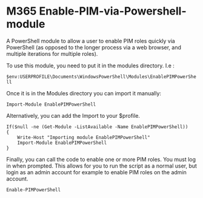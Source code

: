 # M365 Enable-PIM-via-Powershell-module

A PowerShell module to allow a user to enable PIM roles quickly via PowerShell (as opposed to the longer process via a web browser, and multiple iterations for multiple roles).

To use this module, you need to put it in the modules directory. I.e :

`$env:USERPROFILE\Documents\WindowsPowerShell\Modules\EnablePIMPowerShell`

Once it is in the Modules directory you can import it manually:

`Import-Module EnablePIMPowerShell`

Alternatively, you can add the Import to your $profile.

```
If($null -ne (Get-Module -ListAvailable -Name EnablePIMPowerShell))
{
    Write-Host "Importing module EnablePIMPowerShell"
    Import-Module EnablePIMPowerShell
}
```


Finally, you can call the code to enable one or more PIM roles.  You must log in when prompted.  This allows for you to run the script as a normal user, but login as an admin account for example to enable PIM roles on the admin account.

`Enable-PIMPowerShell`
